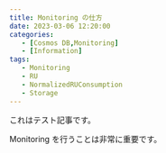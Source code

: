 ```yaml
---
title: Monitoring の仕方
date: 2023-03-06 12:20:00
categories:
   - [Cosmos DB,Monitoring]
   - [Information]
tags:
   - Monitoring
   - RU
   - NormalizedRUConsumption
   - Storage
---
```


これはテスト記事です。

Monitoring を行うことは非常に重要です。